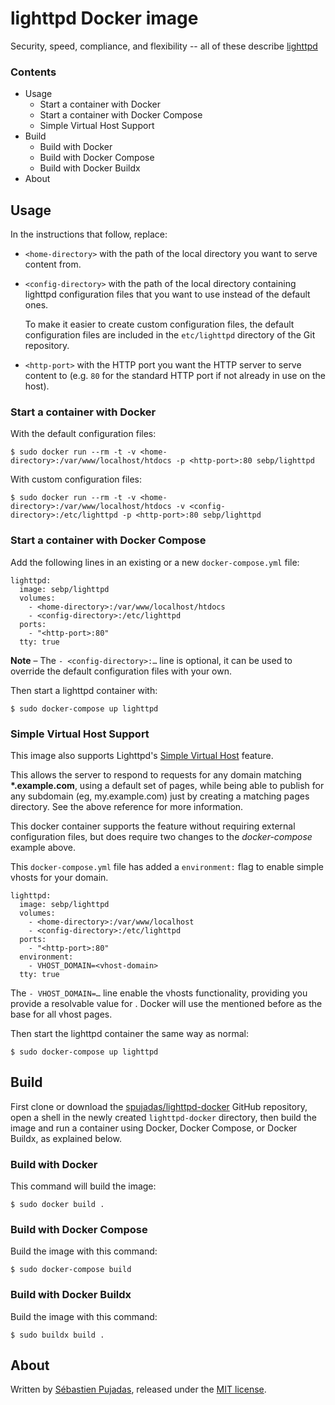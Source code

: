 # lighttpd Docker image

Security, speed, compliance, and flexibility -- all of these describe [lighttpd](http://www.lighttpd.net/)

### Contents

 - Usage
	 - Start a container with Docker
	 - Start a container with Docker Compose
	 - Simple Virtual Host Support
 - Build
	 - Build with Docker
	 - Build with Docker Compose
	 - Build with Docker Buildx
 - About

## Usage

In the instructions that follow, replace:

- `<home-directory>` with the path of the local directory you want to serve content from.

- `<config-directory>` with the path of the local directory containing lighttpd configuration files that you want to use instead of the default ones.

	To make it easier to create custom configuration files, the default configuration files are included in the `etc/lighttpd` directory of the Git repository.

-  `<http-port>` with the HTTP port you want the HTTP server to serve content to (e.g. `80` for the standard HTTP port if not already in use on the host).

### Start a container with Docker

With the default configuration files:

	$ sudo docker run --rm -t -v <home-directory>:/var/www/localhost/htdocs -p <http-port>:80 sebp/lighttpd

With custom configuration files:

	$ sudo docker run --rm -t -v <home-directory>:/var/www/localhost/htdocs -v <config-directory>:/etc/lighttpd -p <http-port>:80 sebp/lighttpd

### Start a container with Docker Compose

Add the following lines in an existing or a new `docker-compose.yml` file:

	lighttpd:
	  image: sebp/lighttpd
	  volumes:
	    - <home-directory>:/var/www/localhost/htdocs
	    - <config-directory>:/etc/lighttpd
	  ports:
	    - "<http-port>:80"
	  tty: true

**Note** – The `- <config-directory>:…` line is optional, it can be used to override the default configuration files with your own.

Then start a lighttpd container with:

	$ sudo docker-compose up lighttpd

### Simple Virtual Host Support

This image also supports Lighttpd's [Simple Virtual Host](https://redmine.lighttpd.net/projects/lighttpd/wiki/Docs_ModSimpleVhost) feature.

This allows the server to respond to requests for any domain matching **\*.example.com**, using a default set of pages, while being able to publish for any subdomain (eg, my.example.com) just by creating a matching pages directory. See the above reference for more information.

This docker container supports the feature without requiring external configuration files, but does require two changes to the _docker-compose_ example above.

This `docker-compose.yml` file has added a `environment:` flag to enable simple vhosts for your domain.

	lighttpd:
	  image: sebp/lighttpd
	  volumes:
	    - <home-directory>:/var/www/localhost
	    - <config-directory>:/etc/lighttpd
	  ports:
	    - "<http-port>:80"
	  environment:
	    - VHOST_DOMAIN=<vhost-domain>
	  tty: true

The `- VHOST_DOMAIN=…` line enable the vhosts functionality, providing you provide a resolvable value for <vhost-domain>.
Docker will use the <home-directory> mentioned before as the base for all vhost pages.

Then start the lighttpd container the same way as normal:

	$ sudo docker-compose up lighttpd



## Build

First clone or download the [spujadas/lighttpd-docker](https://github.com/spujadas/lighttpd-docker) GitHub repository, open a shell in the newly created `lighttpd-docker` directory, then build the image and run a container using Docker, Docker Compose, or Docker Buildx, as explained below.

### Build with Docker

This command will build the image:

	$ sudo docker build .

### Build with Docker Compose

Build the image with this command:

	$ sudo docker-compose build

### Build with Docker Buildx

Build the image with this command:

	$ sudo buildx build .

## About

Written by [Sébastien Pujadas](http://pujadas.net), released under the [MIT license](http://opensource.org/licenses/MIT).
